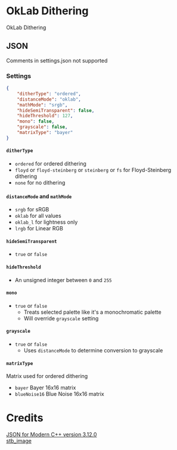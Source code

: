 
# OkLab Dithering
OkLab Dithering

## JSON
Comments in settings.json not supported

### Settings

```json
{
	"ditherType": "ordered",
	"distanceMode": "oklab",
	"mathMode": "srgb",
	"hideSemiTransparent": false,
	"hideThreshold": 127,
	"mono": false,
	"grayscale": false,
	"matrixType": "bayer"
}
```

#### `ditherType`
- `ordered` for ordered dithering  
- `floyd` or `floyd-steinberg` or `steinberg` or `fs` for Floyd-Steinberg dithering  
- `none` for no dithering

#### `distanceMode` and `mathMode`
- `srgb` for sRGB
- `oklab` for all values
- `oklab_l` for lightness only
- `lrgb` for Linear RGB

#### `hideSemiTransparent`
- `true` or `false`

#### `hideThreshold`
- An unsigned integer between `0` and `255`  

#### `mono`
- `true` or `false`  
	- Treats selected palette like it's a monochromatic palette  
	- Will override `grayscale` setting

#### `grayscale`
- `true` or `false`  
	- Uses `distanceMode` to determine conversion to grayscale

#### `matrixType`
Matrix used for ordered dithering  
- `bayer` Bayer 16x16 matrix  
- `blueNoise16` Blue Noise 16x16 matrix  

# Credits
[JSON for Modern C++ version 3.12.0](https://github.com/nlohmann/json/releases/tag/v3.12.0)  
[stb_image](https://github.com/nothings/stb) 
